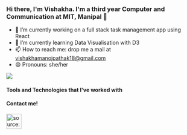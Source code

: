 ### Hi there, I'm Vishakha. I'm a third year Computer and Communication at MIT, Manipal 👋

<!--
**vishakha1801/vishakha1801** is a ✨ _special_ ✨ repository because its `README.md` (this file) appears on your GitHub profile.

Here are some ideas to get you started:
-->
- 🔭 I’m currently working on a full stack task management app using React 
- 🌱 I’m currently learning Data Visualisation with D3
- 📫 How to reach me: drop me a mail at vishakhamanojpathak18@gmail.com
- 😄 Pronouns: she/her

![](https://gitwar.herokuapp.com/badge?username=vishakha1801&color=ff69b4)

<h4> Tools and Technologies that I've worked with </h4>
  
  
<h4> Contact me! </h4>
<a href="https://www.linkedin.com/in/vishakha-pathak-b6643b20a/" target="_blank" rel="noopener noreferrer"><img src="https://i.imgur.com/kF9HMpz.png" width=40px height=40px title="source: imgur.com" /></a> &nbsp; <a href="https://twitter.com/Vishakha1801" target="_blank" rel="noopener noreferrer"></a>




